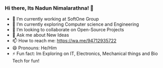 ### Hi there, Its Nadun Nimalarathna! 👋 

- 🔭 I’m currently working at SoftOne Group
- 🌱 I’m currently exploring Computer science and Engineering
- 👯 I’m looking to collaborate on Open-Source Projects
- 💬 Ask me about New Ideas
- 📫 How to reach me: https://wa.me/94712935722
- 😄 Pronouns: He/Him
- ⚡ Fun fact: Im Exploring on IT, Electronics, Mechanical things and Bio Tech for fun!
